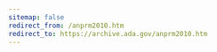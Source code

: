 ```yaml
---
sitemap: false 
redirect_from: /anprm2010.htm 
redirect_to: https://archive.ada.gov/anprm2010.htm 
---
```

